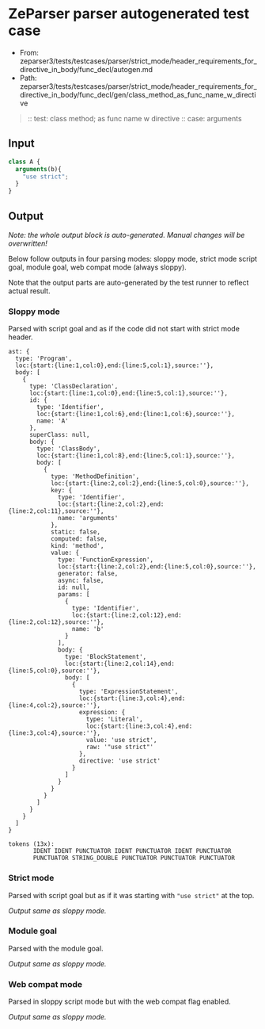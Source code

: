 # ZeParser parser autogenerated test case

- From: zeparser3/tests/testcases/parser/strict_mode/header_requirements_for_directive_in_body/func_decl/autogen.md
- Path: zeparser3/tests/testcases/parser/strict_mode/header_requirements_for_directive_in_body/func_decl/gen/class_method_as_func_name_w_directive

> :: test: class method; as func name w directive
> :: case: arguments

## Input


`````js
class A {
  arguments(b){ 
    "use strict";
  }
}
`````

## Output

_Note: the whole output block is auto-generated. Manual changes will be overwritten!_

Below follow outputs in four parsing modes: sloppy mode, strict mode script goal, module goal, web compat mode (always sloppy).

Note that the output parts are auto-generated by the test runner to reflect actual result.

### Sloppy mode

Parsed with script goal and as if the code did not start with strict mode header.

`````
ast: {
  type: 'Program',
  loc:{start:{line:1,col:0},end:{line:5,col:1},source:''},
  body: [
    {
      type: 'ClassDeclaration',
      loc:{start:{line:1,col:0},end:{line:5,col:1},source:''},
      id: {
        type: 'Identifier',
        loc:{start:{line:1,col:6},end:{line:1,col:6},source:''},
        name: 'A'
      },
      superClass: null,
      body: {
        type: 'ClassBody',
        loc:{start:{line:1,col:8},end:{line:5,col:1},source:''},
        body: [
          {
            type: 'MethodDefinition',
            loc:{start:{line:2,col:2},end:{line:5,col:0},source:''},
            key: {
              type: 'Identifier',
              loc:{start:{line:2,col:2},end:{line:2,col:11},source:''},
              name: 'arguments'
            },
            static: false,
            computed: false,
            kind: 'method',
            value: {
              type: 'FunctionExpression',
              loc:{start:{line:2,col:2},end:{line:5,col:0},source:''},
              generator: false,
              async: false,
              id: null,
              params: [
                {
                  type: 'Identifier',
                  loc:{start:{line:2,col:12},end:{line:2,col:12},source:''},
                  name: 'b'
                }
              ],
              body: {
                type: 'BlockStatement',
                loc:{start:{line:2,col:14},end:{line:5,col:0},source:''},
                body: [
                  {
                    type: 'ExpressionStatement',
                    loc:{start:{line:3,col:4},end:{line:4,col:2},source:''},
                    expression: {
                      type: 'Literal',
                      loc:{start:{line:3,col:4},end:{line:3,col:4},source:''},
                      value: 'use strict',
                      raw: '"use strict"'
                    },
                    directive: 'use strict'
                  }
                ]
              }
            }
          }
        ]
      }
    }
  ]
}

tokens (13x):
       IDENT IDENT PUNCTUATOR IDENT PUNCTUATOR IDENT PUNCTUATOR
       PUNCTUATOR STRING_DOUBLE PUNCTUATOR PUNCTUATOR PUNCTUATOR
`````

### Strict mode

Parsed with script goal but as if it was starting with `"use strict"` at the top.

_Output same as sloppy mode._

### Module goal

Parsed with the module goal.

_Output same as sloppy mode._

### Web compat mode

Parsed in sloppy script mode but with the web compat flag enabled.

_Output same as sloppy mode._
